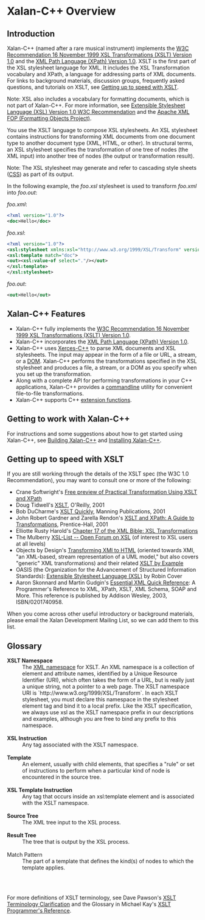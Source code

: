 # Xalan-C++ Overview

## Introduction

Xalan-C++ (named after a rare musical instrument) implements the
[W3C Recommendation 16 November 1999 XSL Transformations (XSLT) Version 1.0](http://www.w3.org/TR/xslt)
and the
[XML Path Language (XPath) Version 1.0](http://www.w3.org/TR/xpath).
XSLT is the first part of the XSL stylesheet language for XML. It includes the XSL
Transformation vocabulary and XPath, a language for addressing parts of XML documents. For links to background materials,
discussion groups, frequently asked questions, and tutorials on XSLT, see
[Getting up to speed with XSLT](#getting-up-to-speed-with-xslt).

Note: XSL also includes a vocabulary for formatting documents, which is
not part of Xalan-C++.  For more information, see
[Extensible Stylesheet Language (XSL) Version 1.0 W3C Recommendation](http://www.w3.org/TR/xsl)
and the [Apache XML FOP (Formatting Objects Project)](http://xmlgraphics.apache.org/fop).

You use the XSLT language to compose XSL stylesheets. An XSL stylesheet
contains instructions for transforming XML documents from one document
type to another document type (XML, HTML, or other). In structural
terms, an XSL stylesheet specifies the transformation of one tree of
nodes (the XML input) into another tree of nodes (the output or
transformation result).

Note: The XSL stylesheet may generate and refer to cascading style
sheets ([CSS](http://www.w3.org/Style/CSS/)) as part of its output.

In the following example, the *foo.xsl* stylesheet is used to transform
*foo.xml* into *foo.out*:

*foo.xml*:

```xml
<?xml version="1.0"?>
<doc>Hello</doc>
```

*foo.xsl*:

```xml
<?xml version="1.0"?>
<xsl:stylesheet xmlns:xsl="http://www.w3.org/1999/XSL/Transform" version="1.0">
<xsl:template match="doc">
<out><xsl:value-of select="."/></out>
</xsl:template>
</xsl:stylesheet>
```

*foo.out*:

```xml
<out>Hello</out>
```

## Xalan-C++ Features

* Xalan-C++ fully implements the
  [W3C Recommendation 16 November 1999 XSL Transformations (XSLT) Version 1.0](http://www.w3.org/TR/xslt).
* Xalan-C++ incorporates the
  [XML Path Language (XPath) Version 1.0](http://www.w3.org/TR/xpath).
* Xalan-C++ uses [Xerces-C++](http://xerces.apache.org/xerces-c/index.html)
  to parse XML documents and XSL stylesheets.  The input may appear in
  the form of a file or URL, a stream, or a [DOM](http://www.w3.org/DOM).
  Xalan-C++ performs the transformations specified in the XSL
  stylesheet and produces a file, a stream, or a DOM as you
  specify when you set up the transformation.
* Along with a complete API for performing transformations in your C++
  applications, Xalan-C++ provides a [commandline](commandline.md)
  utility for convenient file-to-file transformations.
* Xalan-C++ supports C++ [extension functions](extensions.md).

## Getting to work with Xalan-C++

For instructions and some suggestions about how to get started using
Xalan-C++, see [Building Xalan-C++](build.md) and
[Installing Xalan-C++](install.md).

## Getting up to speed with XSLT

If you are still working through the details of the XSLT spec (the W3C
1.0 Recommendation), you may want to consult one or more of the
following:

* Crane Softwright's
  [Free preview of Practical Transformation Using XSLT and XPath](http://www.CraneSoftwrights.com/training/)
* Doug Tidwell's [XSLT](http://www.oreilly.com/catalog/xslt/),
  O'Reilly, 2001
* Bob DuCharme's [XSLT Quickly](http://www.manning.com/ducharme/index.html),
  Manning Publications, 2001
* John Robert Gardner and Zarella Rendon's
  [XSLT and XPath: A Guide to Transformations](http://vig.prenhall.com/catalog/academic/product/1,4096,0130404462,00.html),
  Prentice-Hall, 2001
* Elliotte Rusty Harold's
  [Chapter 17 of the XML Bible: XSL Transformations](http://www.ibiblio.org/xml/books/bible2/chapters/ch17.html)
* The Mulberry
  [XSL-List -- Open Forum on XSL](http://www.mulberrytech.com/xsl/xsl-list/)
  (of interest to XSL users at all levels)
* Objects by Design's
  [Transforming XMI to HTML](http://www.objectsbydesign.com/projects/xmi_to_html.html)
  (oriented towards XMI, "an XML-based, stream representation of a UML
  model," but also covers "generic" XML transformations) and their
  related
  [XSLT by Example](http://objectsbydesign.com/projects/xslt/xslt_by_example.html)
* OASIS (the Organization for the Advancement of Structured Information Standards):
  [Extensible Stylesheet Language (XSL)](http://www.oasis-open.org/cover/xsl.html)
  by Robin Cover
* Aaron Skonnard and Martin Gudgin's
  [Essential
   XML Quick Reference](http://www.theserverside.net/tt/books/addisonwesley/EssentialXML/index.tss"):
   A Programmer's Reference to XML, XPath, XSLT, XML Schema, SOAP and
   More. This reference is published by Addison Wesley, 2003, ISBN/0201740958.

When you come across other useful introductory or background materials,
please email the Xalan Development Mailing List, so we can add them to
this list.

## Glossary
<dl>
  <dt><strong>XSLT Namespace</strong></dt>
  <dd>The
      <a href="http://www.w3.org/TR/REC-xml-names/">XML namespace</a>
      for XSLT.  An XML namespace is a collection of element and
      attribute names, identified by a Unique Resource Identifier
      (URI), which often takes the form of a URL, but is really just a
      unique string, not a pointer to a web page. The XSLT namespace
      URI is `http://www.w3.org/1999/XSL/Transform`. In each XSLT
      stylesheet, you must declare this namespace in the stylesheet
      element tag and bind it to a local prefix. Like the XSLT
      specification, we always use xsl as the XSLT namespace prefix in
      our descriptions and examples, although you are free to bind any
      prefix to this namespace.</dd>
 <br>
 <dt><strong>XSL Instruction</strong></dt>
 <dd>Any tag associated with the XSLT namespace.</dd>
 <br>
 <dt><strong>Template</strong></dt>
 <dd>An element, usually with child elements, that specifies a "rule"
     or set of instructions to perform when a  particular kind of
     node is encountered in the source tree.</dd>
 <br>
 <dt><strong>XSL Template Instruction</strong></dt>
 <dd>Any tag that occurs inside an xsl:template element and is associated
     with the XSLT namespace.</dd>
 <br>
 <dt><strong>Source Tree</strong></dt>
 <dd>The XML tree input to the XSL process.</dd>
 <br>
 <dt><strong>Result Tree</strong></dt>
 <dd>The tree that is output by the XSL process.</dd>
 <br>
 <dt>Match Pattern</dt>
 <dd>The part of a template that defines the kind(s) of nodes to which
     the template applies.</dd>
 <br>
</dl>
 <br>

For more definitions of XSLT terminology, see Dave Pawson's
[XSLT Terminology Clarification](http://www.dpawson.co.uk/xsl/xslvocab.html)
and the Glossary in Michael Kay's
[XSLT Programmer's Reference](http://www.wrox.com/Consumer/Store/Details.asp?ISBN=1861003129).
